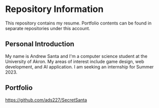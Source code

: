 # Repository Information  

This repository contains my resume. Portfolio contents can be found in separate repositories under this account. 

## Personal Introduction  

My name is Andrew Santa and I'm a computer science student at the University of Akron. My areas of interest include game design, web development, and AI application. I am seeking an internship for Summer 2023.

## Portfolio

https://github.com/ads227/SecretSanta
